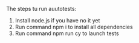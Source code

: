 The steps tu run auutotests:
1. Install node.js if you have no it yet
2. Run command npm i to install all dependencies 
3. Run command npm run cy to launch tests 